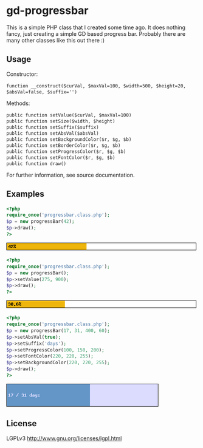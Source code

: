 gd-progressbar
==============

This is a simple PHP class that I created some time ago. It does nothing fancy, just creating a
simple GD based progress bar. Probably there are many other classes like this out there :)

Usage
-----

Constructor:

    function __construct($curVal, $maxVal=100, $width=500, $height=20, $absVal=false, $suffix='')

Methods:

    public function setValue($curVal, $maxVal=100)
    public function setSize($width, $height)
    public function setSuffix($suffix)
    public function setAbsVal($absVal)
    public function setBackgroundColor($r, $g, $b)
    public function setBorderColor($r, $g, $b)
    public function setProgressColor($r, $g, $b)
    public function setFontColor($r, $g, $b)
    public function draw()

For further information, see source documentation.

Examples
--------

```php
<?php
require_once('progressbar.class.php');
$p = new progressBar(42);
$p->draw();
?>
```

![Example 1](http://github.com/dbrgn/gd-progressbar/raw/master/example1.png)

```php
<?php
require_once('progressbar.class.php');
$p = new progressBar();
$p->setValue(275, 900);
$p->draw();
?>
```

![Example 2](http://github.com/dbrgn/gd-progressbar/raw/master/example2.png)

```php
<?php
require_once('progressbar.class.php');
$p = new progressBar(17, 31, 400, 60);
$p->setAbsVal(true);
$p->setSuffix('days');
$p->setProgressColor(100, 150, 200);
$p->setFontColor(220, 220, 255);
$p->setBackgroundColor(220, 220, 255);
$p->draw();
?>
```

![Example 3](http://github.com/dbrgn/gd-progressbar/raw/master/example3.png)

License
-------

LGPLv3 http://www.gnu.org/licenses/lgpl.html
